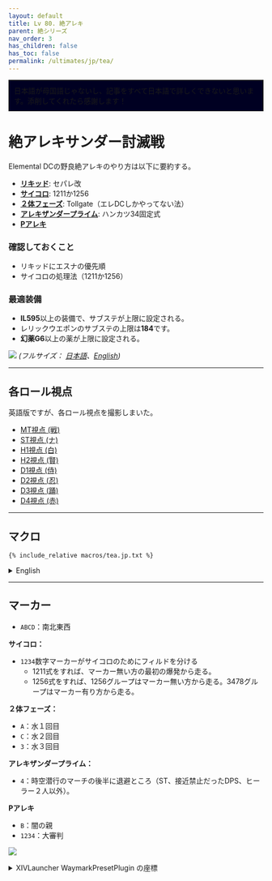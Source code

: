 ```yaml
---
layout: default
title: Lv 80. 絶アレキ
parent: 絶シリーズ
nav_order: 3
has_children: false
has_toc: false
permalink: /ultimates/jp/tea/
---
```


<div style="background-color: #002 ; padding: 10px; border: 1px solid;">
日本語が母国語じゃないし、記事をすべて日本語で詳しくできないと思います。添削してくれたら感謝します！</div>

# 絶アレキサンダー討滅戦

Elemental DCの野良絶アレキのやり方は以下に要約する。

- [**リキッド**](01_living_liquid.en.md): セパレ改
- [**サイコロ**](02a_limit_cut.en.md): 1211か1256
- [**２体フェーズ**](02b_bjcc.en.md): Tollgate（エレDCしかやってない法）
- [**アレキザンダープライム**](03_alex_prime.en.md): ハンカツ34固定式
- [**Pアレキ**](04_perfect_alex.en.md)

### 確認しておくこと

- リキッドにエスナの優先順
- サイコロの処理法（1211か1256）

### 最適装備

- **IL595**以上の装備で、サブステが上限に設定される。
- レリックウエポンのサブステの上限は**184**です。
- **幻薬G6**以上の薬が上限に設定される。

![]({{site.baseurl}}/assets/images/ultimates/tea/tea_cheatsheet_jp.jpg)
*(フルサイズ： [日本語]({{site.baseurl}}/assets/images/ultimates/tea/tea_cheatsheet_jp.jpg)、[English]({{site.baseurl}}/assets/images/ultimates/tea/tea_cheatsheet.jpg))*

---

## 各ロール視点

英語版ですが、各ロール視点を撮影しまいた。

- [MT視点 (戦)](https://youtu.be/uJVHsrhHsJ8)
- [ST視点 (ナ)](https://youtu.be/leQ9t61W4OY)
- [H1視点 (白)](https://youtu.be/IqcxKunPY5Q)
- [H2視点 (賢)](https://youtu.be/Q80yoHMcxhg)
- [D1視点 (侍)](https://youtu.be/RCkbxPT3prI)
- [D2視点 (忍)](https://youtu.be/yb9oLIlwiCM)
- [D3視点 (踊)](https://youtu.be/ToaYJdOdUcA)
- [D4視点 (赤)](https://youtu.be/coE2xYyd23A)

---

## マクロ

```
{% include_relative macros/tea.jp.txt %}
```

<details markdown=block>
<summary>English</summary>

```
{% include_relative macros/tea.en.txt %}
```

</details>

---

## マーカー

- `ABCD`：南北東西

**サイコロ：**
- `1234`数字マーカーがサイコロのためにフィルドを分ける
	- 1211式をすれば、マーカー無い方の最初の爆発から走る。
	- 1256式をすれば、1256グループはマーカー無い方から走る。3478グループはマーカー有り方から走る。
	
**２体フェーズ：**
- `A`：水１回目
- `C`：水２回目
- `3`：水３回目

**アレキザンダープライム：**
- `4`：時空潜行のマーチの後半に退避ところ（ST、接近禁止だったDPS、ヒーラー２人以外）。

**Pアレキ**
- `B`：闇の親
- `1234`：大審判

![]({{site.baseurl}}/assets/images/ultimates/tea/markers.jpg)
<details markdown=block>
<summary>XIVLauncher WaymarkPresetPlugin の座標</summary>

```json
{
  "Name":"TEA",
  "MapID":694,
  "A":{"X":100.0,"Y":0.0,"Z":88.0,"ID":0,"Active":true},
  "B":{"X":114.0,"Y":0.0,"Z":100.0,"ID":1,"Active":true},
  "C":{"X":100.0,"Y":0.0,"Z":116.0,"ID":2,"Active":true},
  "D":{"X":84.0,"Y":0.0,"Z":100.0,"ID":3,"Active":true},
  "One":{"X":92.2,"Y":0.0,"Z":107.8,"ID":4,"Active":true},
  "Two":{"X":100.0,"Y":0.0,"Z":107.8,"ID":5,"Active":true},
  "Three":{"X":107.8,"Y":0.0,"Z":107.8,"ID":6,"Active":true},
  "Four":{"X":107.8,"Y":0.0,"Z":100.0,"ID":7,"Active":true}
}
```

</details>
